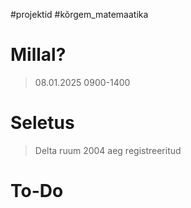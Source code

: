 #projektid 
#kõrgem_matemaatika 

# Millal?
>08.01.2025 0900-1400

# Seletus
>Delta ruum 2004 aeg registreeritud

# To-Do


